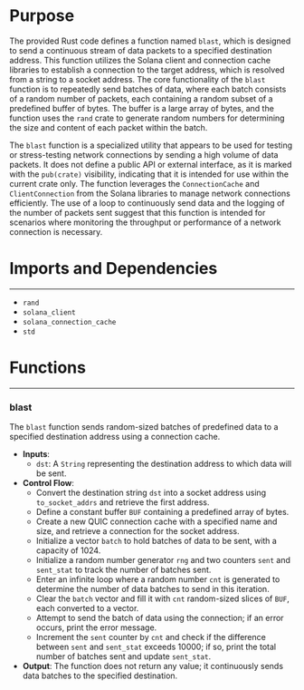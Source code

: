 # Purpose
The provided Rust code defines a function named `blast`, which is designed to send a continuous stream of data packets to a specified destination address. This function utilizes the Solana client and connection cache libraries to establish a connection to the target address, which is resolved from a string to a socket address. The core functionality of the `blast` function is to repeatedly send batches of data, where each batch consists of a random number of packets, each containing a random subset of a predefined buffer of bytes. The buffer is a large array of bytes, and the function uses the `rand` crate to generate random numbers for determining the size and content of each packet within the batch.

The `blast` function is a specialized utility that appears to be used for testing or stress-testing network connections by sending a high volume of data packets. It does not define a public API or external interface, as it is marked with the `pub(crate)` visibility, indicating that it is intended for use within the current crate only. The function leverages the `ConnectionCache` and `ClientConnection` from the Solana libraries to manage network connections efficiently. The use of a loop to continuously send data and the logging of the number of packets sent suggest that this function is intended for scenarios where monitoring the throughput or performance of a network connection is necessary.
# Imports and Dependencies

---
- `rand`
- `solana_client`
- `solana_connection_cache`
- `std`


# Functions

---
### blast
The `blast` function sends random-sized batches of predefined data to a specified destination address using a connection cache.
- **Inputs**:
    - `dst`: A `String` representing the destination address to which data will be sent.
- **Control Flow**:
    - Convert the destination string `dst` into a socket address using `to_socket_addrs` and retrieve the first address.
    - Define a constant buffer `BUF` containing a predefined array of bytes.
    - Create a new QUIC connection cache with a specified name and size, and retrieve a connection for the socket address.
    - Initialize a vector `batch` to hold batches of data to be sent, with a capacity of 1024.
    - Initialize a random number generator `rng` and two counters `sent` and `sent_stat` to track the number of batches sent.
    - Enter an infinite loop where a random number `cnt` is generated to determine the number of data batches to send in this iteration.
    - Clear the `batch` vector and fill it with `cnt` random-sized slices of `BUF`, each converted to a vector.
    - Attempt to send the batch of data using the connection; if an error occurs, print the error message.
    - Increment the `sent` counter by `cnt` and check if the difference between `sent` and `sent_stat` exceeds 10000; if so, print the total number of batches sent and update `sent_stat`.
- **Output**: The function does not return any value; it continuously sends data batches to the specified destination.



